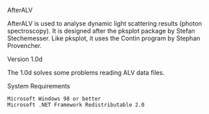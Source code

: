 AfterALV

AfterALV is used to analyse dynamic light scattering results (photon spectroscopy). It is designed after the pksplot package by Stefan Stechemesser. Like pksplot, it uses the Contin program by Stephan Provencher.

 
Version 1.0d

The 1.0d solves some problems reading ALV data files.

 
System Requirements

    Microsoft Windows 98 or better
    Microsoft .NET Framework Redistributable 2.0

